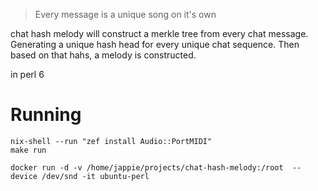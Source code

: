> Every message is a unique song on it's own

chat hash melody will construct a merkle tree from every chat message.
Generating a unique hash head for every unique chat sequence.
Then based on that hahs, a melody is constructed.

in perl 6


# Running

```
nix-shell --run "zef install Audio::PortMIDI"
make run

docker run -d -v /home/jappie/projects/chat-hash-melody:/root  --device /dev/snd -it ubuntu-perl

```

